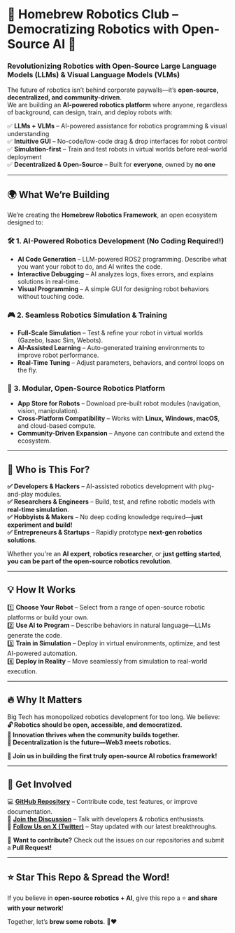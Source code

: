 # 🤖 Homebrew Robotics Club – Democratizing Robotics with Open-Source AI 🚀  

### **Revolutionizing Robotics with Open-Source Large Language Models (LLMs) & Visual Language Models (VLMs)**  

The future of robotics isn’t behind corporate paywalls—it’s **open-source, decentralized, and community-driven**.  
We are building an **AI-powered robotics platform** where anyone, regardless of background, can design, train, and deploy robots with:  

✅ **LLMs + VLMs** – AI-powered assistance for robotics programming & visual understanding  
✅ **Intuitive GUI** – No-code/low-code drag & drop interfaces for robot control  
✅ **Simulation-first** – Train and test robots in virtual worlds before real-world deployment  
✅ **Decentralized & Open-Source** – Built for **everyone**, owned by **no one**  

---

## 🌍 What We’re Building  

We’re creating the **Homebrew Robotics Framework**, an open ecosystem designed to:  

### 🛠 **1. AI-Powered Robotics Development (No Coding Required!)**  
- **AI Code Generation** – LLM-powered ROS2 programming. Describe what you want your robot to do, and AI writes the code.  
- **Interactive Debugging** – AI analyzes logs, fixes errors, and explains solutions in real-time.  
- **Visual Programming** – A simple GUI for designing robot behaviors without touching code.  

### 🎮 **2. Seamless Robotics Simulation & Training**  
- **Full-Scale Simulation** – Test & refine your robot in virtual worlds (Gazebo, Isaac Sim, Webots).  
- **AI-Assisted Learning** – Auto-generated training environments to improve robot performance.  
- **Real-Time Tuning** – Adjust parameters, behaviors, and control loops on the fly.  

### 🔗 **3. Modular, Open-Source Robotics Platform**  
- **App Store for Robots** – Download pre-built robot modules (navigation, vision, manipulation).  
- **Cross-Platform Compatibility** – Works with **Linux, Windows, macOS**, and cloud-based compute.  
- **Community-Driven Expansion** – Anyone can contribute and extend the ecosystem.  

---

## 🎯 Who is This For?  

**✅ Developers & Hackers** – AI-assisted robotics development with plug-and-play modules.  
**✅ Researchers & Engineers** – Build, test, and refine robotic models with **real-time simulation**.  
**✅ Hobbyists & Makers** – No deep coding knowledge required—**just experiment and build!**  
**✅ Entrepreneurs & Startups** – Rapidly prototype **next-gen robotics solutions**.  

Whether you're an **AI expert**, **robotics researcher**, or **just getting started**, **you can be part of the open-source robotics revolution**.  

---

## 💡 How It Works  

1️⃣ **Choose Your Robot** – Select from a range of open-source robotic platforms or build your own.  
2️⃣ **Use AI to Program** – Describe behaviors in natural language—LLMs generate the code.  
3️⃣ **Train in Simulation** – Deploy in virtual environments, optimize, and test AI-powered automation.  
4️⃣ **Deploy in Reality** – Move seamlessly from simulation to real-world execution.  

---

## 🔥 Why It Matters  

Big Tech has monopolized robotics development for too long. We believe:  
**🔓 Robotics should be open, accessible, and democratized.**  
**🤝 Innovation thrives when the community builds together.**  
**📡 Decentralization is the future—Web3 meets robotics.**  

**🚀 Join us in building the first truly open-source AI robotics framework!**  

---

## 🚀 Get Involved  

💻 **[GitHub Repository](#)** – Contribute code, test features, or improve documentation.  
💬 **[Join the Discussion](https://discord.gg/homebrewrobots)** – Talk with developers & robotics enthusiasts.  
📢 **[Follow Us on X (Twitter)](https://twitter.com/homebrewrobots)** – Stay updated with our latest breakthroughs.  

👾 **Want to contribute?** Check out the issues on our repositories and submit a **Pull Request!**  

---

## ⭐ Star This Repo & Spread the Word!  

If you believe in **open-source robotics + AI**, give this repo a ⭐ **and share with your network**!  

Together, let’s **brew some robots**. 🤖❤️  
